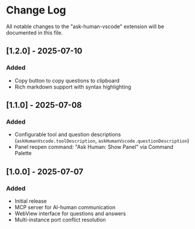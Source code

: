 # Change Log

All notable changes to the "ask-human-vscode" extension will be documented in this file.

## [1.2.0] - 2025-07-10

### Added

- Copy button to copy questions to clipboard
- Rich markdown support with syntax highlighting

## [1.1.0] - 2025-07-08

### Added

- Configurable tool and question descriptions (`askHumanVscode.toolDescription`, `askHumanVscode.questionDescription`)
- Panel reopen command: "Ask Human: Show Panel" via Command Palette

## [1.0.0] - 2025-07-07

### Added

- Initial release
- MCP server for AI-human communication
- WebView interface for questions and answers
- Multi-instance port conflict resolution
